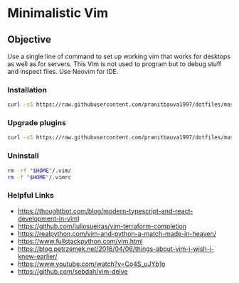 # Minimalistic Vim

## Objective

Use a single line of command to set up working vim that works for desktops as well
as for servers. This Vim is not used to program but to debug stuff and inspect
files. Use Neovim for IDE.

### Installation

```bash
curl -sS https://raw.githubusercontent.com/pranitbauva1997/dotfiles/master/vim/install.sh | bash
```

### Upgrade plugins

```bash
curl -sS https://raw.githubusercontent.com/pranitbauva1997/dotfiles/master/vim/upgrade.sh | bash
```

### Uninstall

```bash
rm -rf "$HOME"/.vim/
rm -f "$HOME"/.vimrc
```


### Helpful Links
 - https://thoughtbot.com/blog/modern-typescript-and-react-development-in-vim)
 - https://github.com/juliosueiras/vim-terraform-completion
 - https://realpython.com/vim-and-python-a-match-made-in-heaven/
 - https://www.fullstackpython.com/vim.html
 - https://blog.petrzemek.net/2016/04/06/things-about-vim-i-wish-i-knew-earlier/
 - https://www.youtube.com/watch?v=Co4S_uJYb1o
 - https://github.com/sebdah/vim-delve
